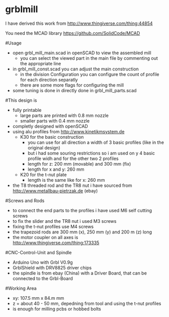 # grblmill

I have derived this work from http://www.thingiverse.com/thing:44854

You need the MCAD library https://github.com/SolidCode/MCAD

#Usage

* open grbl_mill_main.scad in openSCAD to view the assembled mill
  * you can select the viewed part in the main file by commenting out the appropriate line
* in grbl_mill_const.scad you can adjust the main construction
  * in the division Configuration you can configure the count of profile for each direction separatly
  * there are some more flags for configuring the mill
* some tuning is done in directly done in grbl_mill_parts.scad

#This design is

* fully printable 
  * large parts are printed with 0.8 mm nozzle
  * smaller parts with 0.4 mm nozzle
* completly designed with openSCAD
* using alu profiles from http://www.kinetikmsystem.de
  * K30 for the basic construction
    * you can use for all direction a width of 3 basic profiles (like in the original design)
    * but i had some souring restrictions so i am used on y 4 basic profile widh and for the other two 2 profiles
    * length for z: 200 mm (movable) and 300 mm (fix)
    * length for x and y: 260 mm
  * K20 for the t-nut plate
    * length is the same like for x: 260 mm
* the T8 threaded rod and the TR8 nut i have sourced from http://www.metallbau-pietrzak.de (ebay)

#Screws and Rods

* to connect the end parts to the profiles i have used M6 self cutting screws
* to fix the slider and the TR8 nut i used M3 screws
* fixing the t-nut profíles use M4 screws
* the trapezoid rods are 300 mm (x), 250 mm (y) and 200 m (z) long
* the motor coupler on all axes is http://www.thingiverse.com/thing:173335

#CNC-Control-Unit and Spindle

* Arduino Uno with Grbl V0.9g
* GrblShield with DRV8825 driver chips
* the spindle is from ebay (China) with a Driver Board, that can be connected to the Grbl-Board

#Working Area

* xy: 107.5 mm x 84.m mm
* z = about 40 - 50 mm, depedning from tool and using the t-nut profiles
* is enough for milling pcbs or hobbed bolts


 




